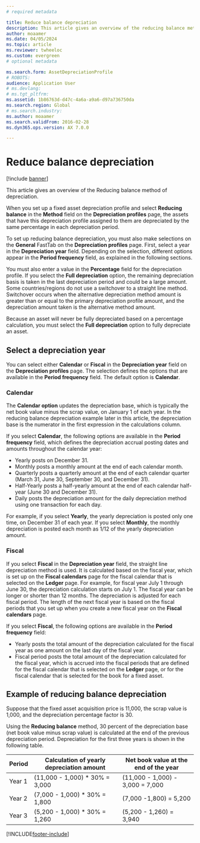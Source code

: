 ```yaml
---
# required metadata

title: Reduce balance depreciation
description: This article gives an overview of the reducing balance method of depreciation.
author: moaamer
ms.date: 04/05/2024
ms.topic: article
ms.reviewer: twheeloc
ms.custom: evergreen
# optional metadata

ms.search.form: AssetDepreciationProfile
# ROBOTS: 
audience: Application User
# ms.devlang: 
# ms.tgt_pltfrm: 
ms.assetid: 1b86763d-d47c-4a6a-a9a6-d97a736750da
ms.search.region: Global
# ms.search.industry: 
ms.author: moaamer
ms.search.validFrom: 2016-02-28
ms.dyn365.ops.version: AX 7.0.0

---
```


# Reduce balance depreciation

[!include [banner](../includes/banner.md)]

This article gives an overview of the Reducing balance method of depreciation.

When you set up a fixed asset depreciation profile and select **Reducing balance** in the **Method** field on the **Depreciation profiles** page, the assets that have this depreciation profile assigned to them are depreciated by the same percentage in each depreciation period.

To set up reducing balance depreciation, you must also make selections on the **General** FastTab on the **Depreciation profiles** page. First, select a year in the **Depreciation year** field. Depending on the selection, different options appear in the **Period frequency** field, as explained in the following sections. 

You must also enter a value in the **Percentage** field for the depreciation profile. If you select the **Full depreciation** option, the remaining depreciation basis is taken in the last depreciation period and could be a large amount. Some countries/regions do not use a switchover to a straight line method. Switchover occurs when the alternative depreciation method amount is greater than or equal to the primary depreciation profile amount, and the depreciation amount taken is the alternative method amount. 

Because an asset will never be fully depreciated based on a percentage calculation, you must select the **Full depreciation** option to fully depreciate an asset.

## Select a depreciation year
You can select either **Calendar** or **Fiscal** in the **Depreciation year** field on the **Depreciation profiles** page. The selection defines the options that are available in the **Period frequency** field. The default option is **Calendar**.

### Calendar

The **Calendar option** updates the depreciation base, which is typically the net book value minus the scrap value, on January 1 of each year. In the reducing balance depreciation example later in this article, the depreciation base is the numerator in the first expression in the calculations column. 

If you select **Calendar**, the following options are available in the **Period frequency** field, which defines the depreciation accrual posting dates and amounts throughout the calendar year:

- Yearly posts on December 31.
- Monthly posts a monthly amount at the end of each calendar month.
- Quarterly posts a quarterly amount at the end of each calendar quarter (March 31, June 30, September 30, and December 31).
- Half-Yearly posts a half-yearly amount at the end of each calendar half-year (June 30 and December 31).
- Daily posts the depreciation amount for the daily depreciation method using one transaction for each day.

For example, if you select **Yearly**, the yearly depreciation is posted only one time, on December 31 of each year. If you select **Monthly**, the monthly depreciation is posted each month as 1/12 of the yearly depreciation amount.

### Fiscal

If you select **Fiscal** in the **Depreciation year** field, the straight line depreciation method is used. It is calculated based on the fiscal year, which is set up on the **Fiscal calendars** page for the fiscal calendar that is selected on the **Ledger** page. For example, for fiscal year July 1 through June 30, the depreciation calculation starts on July 1. The fiscal year can be longer or shorter than 12 months. The depreciation is adjusted for each fiscal period. The length of the next fiscal year is based on the fiscal periods that you set up when you create a new fiscal year on the **Fiscal calendars** page.


If you select **Fiscal**, the following options are available in the **Period frequency** field:

- Yearly posts the total amount of the depreciation calculated for the fiscal year as one amount on the last day of the fiscal year.
- Fiscal period posts the total amount of the depreciation calculated for the fiscal year, which is accrued into the fiscal periods that are defined for the fiscal calendar that is selected on the **Ledger** page, or for the fiscal calendar that is selected for the book for a fixed asset.

## Example of reducing balance depreciation

Suppose that the fixed asset acquisition price is 11,000, the scrap value is 1,000, and the depreciation percentage factor is 30. 

Using the **Reducing balance** method, 30 percent of the depreciation base (net book value minus scrap value) is calculated at the end of the previous depreciation period. Depreciation for the first three years is shown in the following table.

| Period | Calculation of yearly depreciation amount | Net book value at the end of the year |
|--------|-------------------------------------------|---------------------------------------|
| Year 1 | (11,000 - 1,000) \* 30% = 3,000           | (11,000 - 1,000) - 3,000 = 7,000      |
| Year 2 | (7,000 - 1,000) \* 30% = 1,800            | (7,000 -1,800) = 5,200                |
| Year 3 | (5,200 - 1,000) \* 30% = 1,260            | (5,200 - 1,260) = 3,940               |










[!INCLUDE[footer-include](../../includes/footer-banner.md)]
